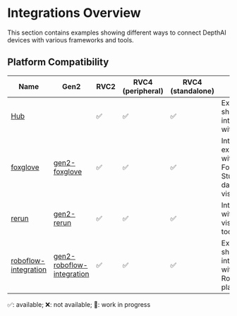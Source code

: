 # Integrations Overview

This section contains examples showing different ways to connect DepthAI devices with various frameworks and tools.

## Platform Compatibility

| Name                                          | Gen2                                                                                                              | RVC2 | RVC4 (peripheral) | RVC4 (standalone) | Notes                                                           |
| --------------------------------------------- | ----------------------------------------------------------------------------------------------------------------- | ---- | ----------------- | ----------------- | --------------------------------------------------------------- |
| [Hub](hub-snaps-events)                       |                                                                                                                   | ✅   | ✅                | ✅                | Example showing integration with Hub                            |
| [foxglove](foxglove/)                         | [gen2-foxglove](https://github.com/luxonis/depthai-experiments/tree/master/gen2-foxglove)                         | ✅   | ✅                | ✅                | Integration example with Foxglove Studio for data visualization |
| [rerun](rerun/)                               | [gen2-rerun](https://github.com/luxonis/depthai-experiments/tree/master/gen2-rerun)                               | ✅   | ✅                | ✅                | Integration with Rerun visualization toolkit                    |
| [roboflow-integration](roboflow-integration/) | [gen2-roboflow-integration](https://github.com/luxonis/depthai-experiments/tree/master/gen2-roboflow-integration) | ✅   | ✅                | ✅                | Example showing integration with Roboflow platform              |

✅: available; ❌: not available; 🚧: work in progress
